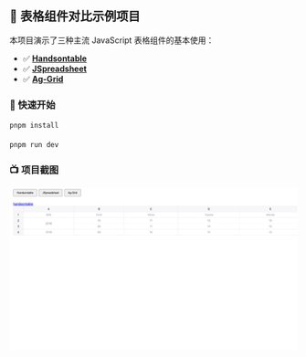 ## 🧪 表格组件对比示例项目

本项目演示了三种主流 JavaScript 表格组件的基本使用：

- ✅ [**Handsontable**](https://handsontable.com/)
- ✅ [**JSpreadsheet**](https://jspreadsheet.com/)
- ✅ [**Ag-Grid**](https://www.ag-grid.com/)

### 🚀 快速开始

```bash
pnpm install

pnpm run dev
```

### 📺 项目截图

![项目截图](screenshot/image.png)
